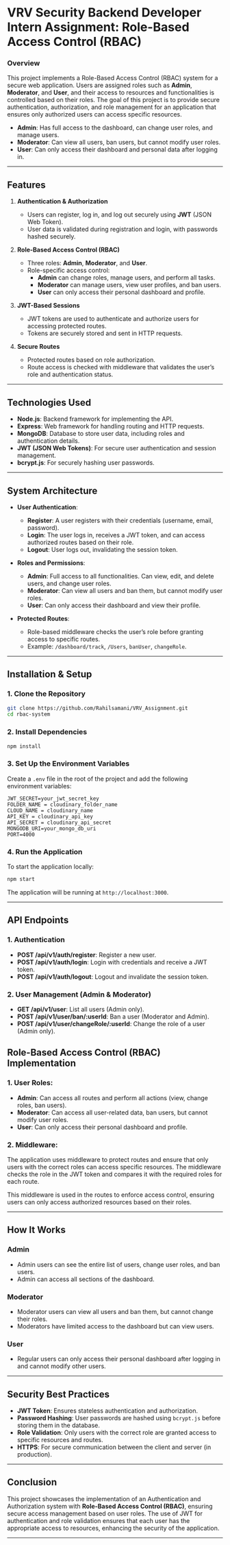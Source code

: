 # **VRV Security Backend Developer Intern Assignment: Role-Based Access Control (RBAC)**

### **Overview**

This project implements a Role-Based Access Control (RBAC) system for a secure web application. Users are assigned roles such as **Admin**, **Moderator**, and **User**, and their access to resources and functionalities is controlled based on their roles. The goal of this project is to provide secure authentication, authorization, and role management for an application that ensures only authorized users can access specific resources.

- **Admin**: Has full access to the dashboard, can change user roles, and manage users.
- **Moderator**: Can view all users, ban users, but cannot modify user roles.
- **User**: Can only access their dashboard and personal data after logging in.

---

## **Features**

1. **Authentication & Authorization**

   - Users can register, log in, and log out securely using **JWT** (JSON Web Token).
   - User data is validated during registration and login, with passwords hashed securely.

2. **Role-Based Access Control (RBAC)**

   - Three roles: **Admin**, **Moderator**, and **User**.
   - Role-specific access control:
     - **Admin** can change roles, manage users, and perform all tasks.
     - **Moderator** can manage users, view user profiles, and ban users.
     - **User** can only access their personal dashboard and profile.

3. **JWT-Based Sessions**

   - JWT tokens are used to authenticate and authorize users for accessing protected routes.
   - Tokens are securely stored and sent in HTTP requests.

4. **Secure Routes**
   - Protected routes based on role authorization.
   - Route access is checked with middleware that validates the user’s role and authentication status.

---

## **Technologies Used**

- **Node.js**: Backend framework for implementing the API.
- **Express**: Web framework for handling routing and HTTP requests.
- **MongoDB**: Database to store user data, including roles and authentication details.
- **JWT (JSON Web Tokens)**: For secure user authentication and session management.
- **bcrypt.js**: For securely hashing user passwords.

---

## **System Architecture**

- **User Authentication**:

  - **Register**: A user registers with their credentials (username, email, password).
  - **Login**: The user logs in, receives a JWT token, and can access authorized routes based on their role.
  - **Logout**: User logs out, invalidating the session token.

- **Roles and Permissions**:

  - **Admin**: Full access to all functionalities. Can view, edit, and delete users, and change user roles.
  - **Moderator**: Can view all users and ban them, but cannot modify user roles.
  - **User**: Can only access their dashboard and view their profile.

- **Protected Routes**:
  - Role-based middleware checks the user’s role before granting access to specific routes.
  - Example: `/dashboard/track`, `/Users`, `banUser`, `changeRole`.

---

## **Installation & Setup**

### **1. Clone the Repository**

```bash
git clone https://github.com/Rahilsamani/VRV_Assignment.git
cd rbac-system
```

### **2. Install Dependencies**

```bash
npm install
```

### **3. Set Up the Environment Variables**

Create a `.env` file in the root of the project and add the following environment variables:

```plaintext
JWT_SECRET=your_jwt_secret_key
FOLDER_NAME = cloudinary_folder_name
CLOUD_NAME = cloudinary_name
API_KEY = cloudinary_api_key
API_SECRET = cloudinary_api_secret
MONGODB_URI=your_mongo_db_uri
PORT=4000
```

### **4. Run the Application**

To start the application locally:

```bash
npm start
```

The application will be running at `http://localhost:3000`.

---

## **API Endpoints**

### **1. Authentication**

- **POST /api/v1/auth/register**: Register a new user.
- **POST /api/v1/auth/login**: Login with credentials and receive a JWT token.
- **POST /api/v1/auth/logout**: Logout and invalidate the session token.

### **2. User Management (Admin & Moderator)**

- **GET /api/v1/user**: List all users (Admin only).
- **POST /api/v1/user/ban/:userId**: Ban a user (Moderator and Admin).
- **POST /api/v1/user/changeRole/:userId**: Change the role of a user (Admin only).

## **Role-Based Access Control (RBAC)** Implementation

### **1. User Roles**:

- **Admin**: Can access all routes and perform all actions (view, change roles, ban users).
- **Moderator**: Can access all user-related data, ban users, but cannot modify user roles.
- **User**: Can only access their personal dashboard and profile.

### **2. Middleware**:

The application uses middleware to protect routes and ensure that only users with the correct roles can access specific resources. The middleware checks the role in the JWT token and compares it with the required roles for each route.

This middleware is used in the routes to enforce access control, ensuring users can only access authorized resources based on their roles.

---

## **How It Works**

### **Admin**

- Admin users can see the entire list of users, change user roles, and ban users.
- Admin can access all sections of the dashboard.

### **Moderator**

- Moderator users can view all users and ban them, but cannot change their roles.
- Moderators have limited access to the dashboard but can view users.

### **User**

- Regular users can only access their personal dashboard after logging in and cannot modify other users.

---

## **Security Best Practices**

- **JWT Token**: Ensures stateless authentication and authorization.
- **Password Hashing**: User passwords are hashed using `bcrypt.js` before storing them in the database.
- **Role Validation**: Only users with the correct role are granted access to specific resources and routes.
- **HTTPS**: For secure communication between the client and server (in production).

---

## **Conclusion**

This project showcases the implementation of an Authentication and Authorization system with **Role-Based Access Control (RBAC)**, ensuring secure access management based on user roles. The use of JWT for authentication and role validation ensures that each user has the appropriate access to resources, enhancing the security of the application.

---
